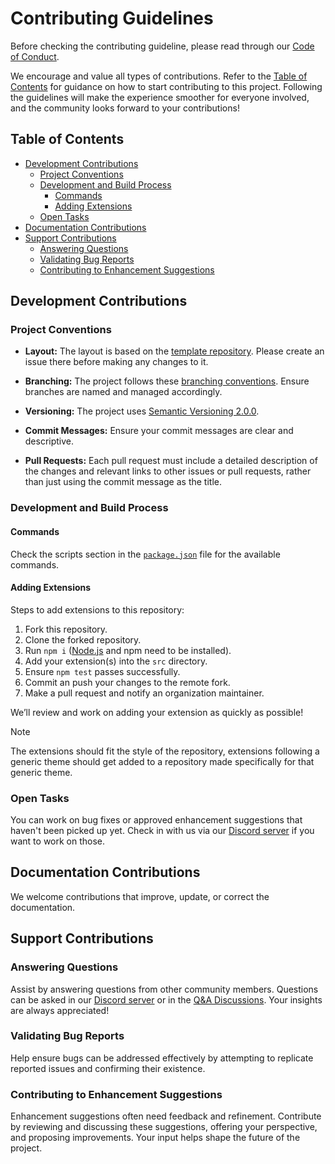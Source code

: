 # Contributing Guidelines <!-- omit in toc -->

Before checking the contributing guideline, please read through our [Code of Conduct][code-of-conduct].

We encourage and value all types of contributions. Refer to the [Table of Contents](#table-of-contents) for guidance on how to start contributing to this project. Following the guidelines will make the experience smoother for everyone involved, and the community looks forward to your contributions!

## Table of Contents <!-- omit in toc -->

- [Development Contributions](#development-contributions)
    - [Project Conventions](#project-conventions)
    - [Development and Build Process](#development-and-build-process)
        - [Commands](#commands)
        - [Adding Extensions](#adding-extensions)
    - [Open Tasks](#open-tasks)
- [Documentation Contributions](#documentation-contributions)
- [Support Contributions](#support-contributions)
    - [Answering Questions](#answering-questions)
    - [Validating Bug Reports](#validating-bug-reports)
    - [Contributing to Enhancement Suggestions](#contributing-to-enhancement-suggestions)

## Development Contributions

### Project Conventions

- **Layout:** The layout is based on the [template repository][template-repository]. Please create an issue there before making any changes to it.

- **Branching:** The project follows these [branching conventions][branching-conventions]. Ensure branches are named and managed accordingly.

- **Versioning:** The project uses [Semantic Versioning 2.0.0][semver-2.0.0].

- **Commit Messages:** Ensure your commit messages are clear and descriptive.

- **Pull Requests:** Each pull request must include a detailed description of the changes and relevant links to other issues or pull requests, rather than just using the commit message as the title.

### Development and Build Process

#### Commands

Check the scripts section in the [`package.json`][package.json] file for the available commands.

#### Adding Extensions

Steps to add extensions to this repository:

1. Fork this repository.
2. Clone the forked repository.
3. Run `npm i` ([Node.js][node.js] and npm need to be installed).
4. Add your extension(s) into the `src` directory.
5. Ensure `npm test` passes successfully.
6. Commit an push your changes to the remote fork.
7. Make a pull request and notify an organization maintainer.

We’ll review and work on adding your extension as quickly as possible!

> [!NOTE]
> The extensions should fit the style of the repository, extensions following a generic theme should get added to a repository made specifically for that generic theme.

### Open Tasks

You can work on bug fixes or approved enhancement suggestions that haven't been picked up yet. Check in with us via our [Discord server][discord-server] if you want to work on those.

## Documentation Contributions

We welcome contributions that improve, update, or correct the documentation.

## Support Contributions

### Answering Questions

Assist by answering questions from other community members. Questions can be asked in our [Discord server][discord-server] or in the [Q&A Discussions][q-a-discussions]. Your insights are always appreciated!

### Validating Bug Reports

Help ensure bugs can be addressed effectively by attempting to replicate reported issues and confirming their existence.

### Contributing to Enhancement Suggestions

Enhancement suggestions often need feedback and refinement. Contribute by reviewing and discussing these suggestions, offering your perspective, and proposing improvements. Your input helps shape the future of the project.

[code-of-conduct]: https://github.com/paperback-community/general-extensions?tab=coc-ov-file#readme
[template-repository]: https://github.com/paperback-community/template-extensions
[branching-conventions]: https://stackoverflow.com/a/6065944/19235593
[semver-2.0.0]: https://semver.org/spec/v2.0.0.html
[package.json]: https://github.com/paperback-community/general-extensions/blob/0.9/stable/package.json
[node.js]: https://nodejs.org
[discord-server]: https://discord.gg/paperback-community
[q-a-discussions]: https://github.com/paperback-community/general-extensions/discussions/categories/q-a
